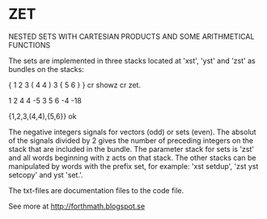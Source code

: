 # ZET
NESTED SETS WITH CARTESIAN PRODUCTS AND SOME ARITHMETICAL FUNCTIONS

The sets are implemented in three stacks located at 'xst', 'yst' and 'zst' as bundles on the stacks:

{ 1 2 3 ( 4 4 ) 3 { 5 6 } } cr showz cr zet.

1 2 4 4 -5 3 5 6 -4 -18

{1,2,3,(4,4),{5,6}} ok

The negative integers signals for vectors (odd) or sets (even). The absolut of the signals divided by 2 gives the number of preceding integers on the stack that are included in the bundle. The parameter stack for sets is 'zst' and all words beginning with z acts on that stack. The other stacks can be manipulated by words with the prefix set, for example: 'xst setdup',  'zst yst setcopy' and yst 'set.'.

The txt-files are documentation files to the code file.

See more at http://forthmath.blogspot.se
